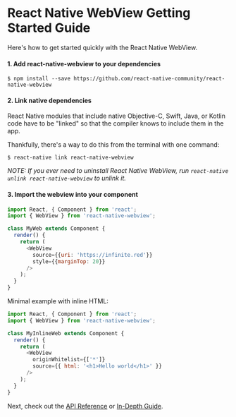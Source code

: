 # React Native WebView Getting Started Guide

Here's how to get started quickly with the React Native WebView.

#### 1. Add react-native-webview to your dependencies

```
$ npm install --save https://github.com/react-native-community/react-native-webview
```

#### 2. Link native dependencies

React Native modules that include native Objective-C, Swift, Java, or Kotlin code have to be "linked" so that the compiler knows to include them in the app.

Thankfully, there's a way to do this from the terminal with one command:

```
$ react-native link react-native-webview
```

_NOTE: If you ever need to uninstall React Native WebView, run `react-native unlink react-native-webview` to unlink it._

#### 3. Import the webview into your component

```js
import React, { Component } from 'react';
import { WebView } from 'react-native-webview';

class MyWeb extends Component {
  render() {
    return (
      <WebView
        source={{uri: 'https://infinite.red'}}
        style={{marginTop: 20}}
      />
    );
  }
}
```

Minimal example with inline HTML:

```js
import React, { Component } from 'react';
import { WebView } from 'react-native-webview';

class MyInlineWeb extends Component {
  render() {
    return (
      <WebView
        originWhitelist={['*']}
        source={{ html: '<h1>Hello world</h1>' }}
      />
    );
  }
}
```

Next, check out the [API Reference](Reference.md) or [In-Depth Guide](Guide.md).
